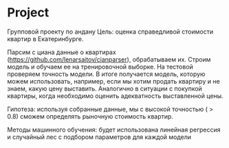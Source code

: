 # Project
Групповой проекту по андану
Цель: оценка справедливой стоимости квартир в Екатеринбурге.

Парсим с циана данные о квартирах (https://github.com/lenarsaitov/cianparser), обрабатываем их. Строим модель и обучаем ее на тренировочной выборке. На тестовой проверяем точность модели. В итоге получается модель, которую можем использовать, например, если мы хотим продать квартиру и не знаем, какую цену выставить. Аналогично в ситуации с покупкой квартиры, когда необходимо оценить адекватность выставленной цены.

Гипотеза: используя собранные данные, мы с высокой точностью ( > 0.8) сможем определять рыночную стоимость квартир. 

Методы машинного обучения: будет использована линейная регрессия и случайный лес с подбором параметров для каждой модели
